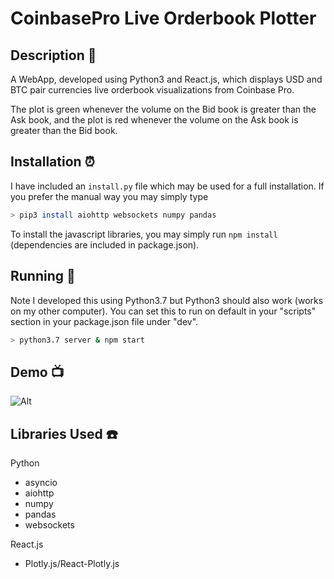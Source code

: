 # CoinbasePro Live Orderbook Plotter

## Description :pencil:
A WebApp, developed using Python3 and React.js, which displays USD and BTC pair currencies live orderbook visualizations from Coinbase Pro.

The plot is green whenever the volume on the Bid book is greater than the Ask book, and the plot is red whenever the volume on the Ask book is greater than the Bid book.

## Installation :alarm_clock:

I have included an ```install.py``` file which may be used for a full installation. If you prefer the manual way you may simply type 

```sh
> pip3 install aiohttp websockets numpy pandas
```

To install the javascript libraries, you may simply run ``` npm install ``` (dependencies are included in package.json). 

## Running :battery:

Note I developed this using Python3.7 but Python3 should also work (works on my other computer). You can set this to run on default in your "scripts" section in your package.json file under "dev".

```sh
> python3.7 server & npm start
```

## Demo :tv:

![Alt](https://github.com/MoSharieff/CoinbasePlot/blob/master/pics/demo.gif)


## Libraries Used :telephone:
Python
- asyncio<br/>
- aiohttp<br/>
- numpy<br/>
- pandas<br/>
- websockets<br/>

React.js
- Plotly.js/React-Plotly.js
